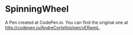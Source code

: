 # SpinningWheel

A Pen created at CodePen.io. You can find the original one at http://codepen.io/AndreCortellini/pen/vERwmL.
